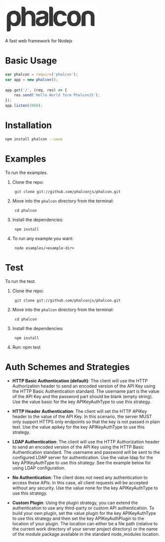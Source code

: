 ![](phalcon.jpg)

A fast web framework for Nodejs

# Basic Usage
```javascript
var phalcon = require('phalcon');
var app = new phalcon();

app.get('/', (req, res) => {
    res.send('Hello World form PhalconJS');
});
app.listen(3000);
```
# Installation
```sh
npm install phalcon --save
```
# Examples
To run the examples.
1. Clone the repo:

        git clone git://github.com/phalconjs/phalcon.git

1. Move into the `phalcon` directory from the terminal:

        cd phalcon

1. Install the dependencies:

        npm install

1. To run any example you want:

        node examples/<example-dir>

# Test
To run the test.
1. Clone the repo:

        git clone git://github.com/phalconjs/phalcon.git

1. Move into the `phalcon` directory from the terminal:

        cd phalcon

1. Install the dependencies:

        npm install

1. Run:
        npm test

# Auth Schemes and Strategies

* **HTTP Basic Authentication (default)**: The client will use the HTTP Authorization header to send an encoded version of the API Key using the HTTP Basic Authentication standard. The username part is the value of the API Key and the password part should be blank (empty string). Use the value basic for the key APIKeyAuthType to use this strategy.

* **HTTP Header Authentication**: The client will set the HTTP APIKey header to the value of the API Key. In this scenario, the server MUST only support HTTPS only endpoints so that the key is not passed in plain text. Use the value apikey for the key APIKeyAuthType to use this strategy.

* **LDAP Authentication**: The client will use the HTTP Authorization header to send an encoded version of the API Key using the HTTP Basic Authentication standard. The username and password will be sent to the configured LDAP server for authentication. Use the value ldap for the key APIKeyAuthType to use this strategy. See the example below for using LDAP configuration.

* **No Authentication**: The client does not need any authentication to access these APIs. In this case, all client requests will be accepted without any security. Use the value none for the key APIKeyAuthType to use this strategy.

* **Custom Plugin**: Using the plugin strategy, you can extend the authentication to use any third-party or custom API authentication. To build your own plugin, set the value plugin for the key APIKeyAuthType to use this strategy and then set the key APIKeyAuthPlugin to the location of your plugin. The location can either be a file path (relative to the current work directory of your server project directory) or the name of the module package available in the standard node_modules location.